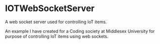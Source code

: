 # IOTWebSocketServer
A web socket server used for controlling IoT items.

An example I have created for a Coding society at Middlesex University for purpose of controlling IoT items using web sockets.

